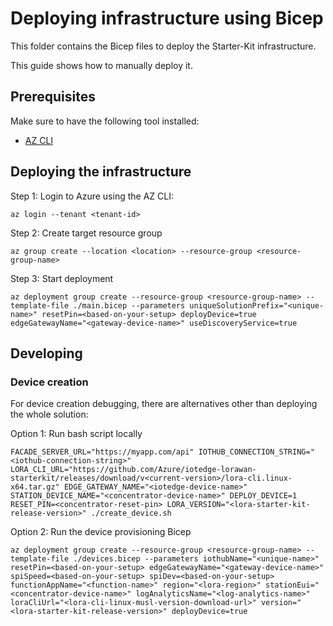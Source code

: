 # Deploying infrastructure using Bicep

This folder contains the Bicep files to deploy the Starter-Kit infrastructure.

This guide shows how to manually deploy it.

## Prerequisites

Make sure to have the following tool installed:

* [AZ CLI](https://learn.microsoft.com/cli/azure/install-azure-cli)

## Deploying the infrastructure

Step 1: Login to Azure using the AZ CLI:

```plain
az login --tenant <tenant-id>
```

Step 2: Create target resource group

```plain
az group create --location <location> --resource-group <resource-group-name>
```

Step 3: Start deployment

```plain
az deployment group create --resource-group <resource-group-name> --template-file ./main.bicep --parameters uniqueSolutionPrefix="<unique-name>" resetPin=<based-on-your-setup> deployDevice=true edgeGatewayName="<gateway-device-name>" useDiscoveryService=true
```

## Developing

### Device creation

For device creation debugging, there are alternatives other than deploying the whole solution:

Option 1: Run bash script locally

```plain
FACADE_SERVER_URL="https://myapp.com/api" IOTHUB_CONNECTION_STRING="<iothub-connection-string>" LORA_CLI_URL="https://github.com/Azure/iotedge-lorawan-starterkit/releases/download/v<current-version>/lora-cli.linux-x64.tar.gz" EDGE_GATEWAY_NAME="<iotedge-device-name>" STATION_DEVICE_NAME="<concentrator-device-name>" DEPLOY_DEVICE=1 RESET_PIN=<concentrator-reset-pin> LORA_VERSION="<lora-starter-kit-release-version>" ./create_device.sh
```

Option 2: Run the device provisioning Bicep

```plain
az deployment group create --resource-group <resource-group-name> --template-file ./devices.bicep --parameters iothubName="<unique-name>" 
resetPin=<based-on-your-setup> edgeGatewayName="<gateway-device-name>" spiSpeed=<based-on-your-setup> spiDev=<based-on-your-setup> functionAppName="<function-name>" region="<lora-region>" stationEui="<concentrator-device-name>" logAnalyticsName="<log-analytics-name>" 
loraCliUrl="<lora-cli-linux-musl-version-download-url>" version="<lora-starter-kit-release-version>" deployDevice=true
```
